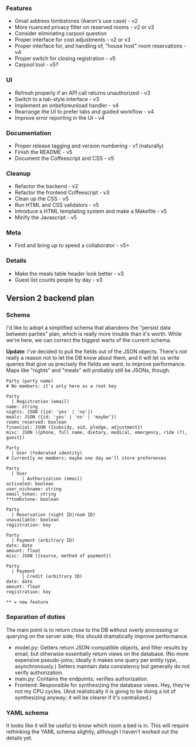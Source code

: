 ### Features
  * Gmail address tombstones (Aaron's use case) - v2
  * More nuanced privacy filter on reserved rooms - v2 or v3
  * Consider eliminating carpool question
  * Proper interface for cost adjustments - v2 or v3
  * Proper interface for, and handling of, "house host" room reservations - v4
  * Proper switch for closing registration - v5
  * Carpool tool - v5?

### UI
  * Refresh properly if an API call returns unauthorized - v3
  * Switch to a tab-style interface - v3
  * Implement an onbeforeunload handler - v4
  * Rearrange the UI to prefer tabs and guided workflow - v4
  * Improve error reporting in the UI - v4

### Documentation
  * Proper release tagging and version numbering - v1 (naturally)
  * Finish the README - v5
  * Document the Coffeescript and CSS - v5

### Cleanup
  * Refactor the backend - v2
  * Refactor the frontend Coffeescript - v3
  * Clean up the CSS - v5
  * Run HTML and CSS validators - v5
  * Introduce a HTML templating system and make a Makefile - v5
  * Minify the Javascript - v5

### Meta
  * Find and bring up to speed a collaborator - v5+

### Details
  * Make the meals table header look better - v3
  * Guest list counts people by day - v3


## Version 2 backend plan

### Schema

I'd like to adopt a simplified schema that abandons the "persist data between parties" plan, which
is really more trouble than it's worth.  While we're here, we can correct the biggest warts of the
current schema.

**Update**: I've decided to pull the fields out of the JSON objects.  There's not really a reason
not to let the DB know about them, and it will let us write queries that give us precisely the
fields we want, to improve performance.  Maps like "nights" and "meals" will probably still be
JSONs, though.

    Party (party name)
    # No members: it's only here as a root key

    Party
      | Registration (email)
    name: string
    nights: JSON ({id: 'yes' | 'no'})
    meals: JSON ({id: 'yes' | 'no' | 'maybe'})
    rooms_reserved: boolean
    financial: JSON ({subsidy, aid, pledge, adjustment})
    misc: JSON ({phone, full name, dietary, medical, emergency, ride (?), guest})

    Party
      | User (federated identity)
    # Currently no members; maybe one day we'll store preferences

    Party
      | User
          | Authorization (email)
    activated: boolean
    user_nickname: string
    email_token: string
    **tombstone: boolean

    Party
      | Reservation (night ID|room ID)
    unavailable: boolean
    registration: key

    Party
      | Payment (arbitrary ID)
    date: date
    amount: float
    misc: JSON ({source, method of payment})

    Party
      | Payment
          | Credit (arbitrary ID)
    date: date
    amount: float
    registration: key

    ** = new feature

### Separation of duties
The main point is to return close to the DB without overly processing or querying on the server
side; this should dramatically improve performance.

  * model.py:  Getters return JSON-compatible objects, and filter results by email, but otherwise
    essentially return views on the database.  (No more expensive pseudo-joins; ideally it makes one
    query per entity type, asynchronously.)  Setters maintain data consistency but generally do not
    verify authorization.
  * main.py:  Contains the endpoints; verifies authorization.
  * Frontend:  Responsible for synthesizing the database views.  Hey, they're not my CPU cycles.
    (And realistically it is going to be doing a lot of synthesizing anyway; it will be clearer if
    it's centralized.)

### YAML schema
It looks like it will be useful to know which room a bed is in.  This will require rethinking the
YAML schema slightly, although I haven't worked out the details yet.
